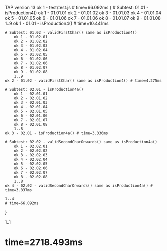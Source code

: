 TAP version 13
ok 1 - test/test.js # time=66.092ms {
    # Subtest: 01.01 - isProduction4()
        ok 1 - 01.01.01
        ok 2 - 01.01.02
        ok 3 - 01.01.03
        ok 4 - 01.01.04
        ok 5 - 01.01.05
        ok 6 - 01.01.06
        ok 7 - 01.01.06
        ok 8 - 01.01.07
        ok 9 - 01.01.08
        1..9
    ok 1 - 01.01 - isProduction4() # time=10.441ms
    
    # Subtest: 01.02 - validFirstChar() same as isProduction4()
        ok 1 - 01.02.01
        ok 2 - 01.02.02
        ok 3 - 01.02.03
        ok 4 - 01.02.04
        ok 5 - 01.02.05
        ok 6 - 01.02.06
        ok 7 - 01.02.06
        ok 8 - 01.02.07
        ok 9 - 01.02.08
        1..9
    ok 2 - 01.02 - validFirstChar() same as isProduction4() # time=4.275ms
    
    # Subtest: 02.01 - isProduction4a()
        ok 1 - 02.01.01
        ok 2 - 02.01.02
        ok 3 - 02.01.03
        ok 4 - 02.01.04
        ok 5 - 02.01.05
        ok 6 - 02.01.06
        ok 7 - 02.01.07
        ok 8 - 02.01.08
        1..8
    ok 3 - 02.01 - isProduction4a() # time=3.336ms
    
    # Subtest: 02.02 - validSecondCharOnwards() same as isProduction4a()
        ok 1 - 02.02.01
        ok 2 - 02.02.02
        ok 3 - 02.02.03
        ok 4 - 02.02.04
        ok 5 - 02.02.05
        ok 6 - 02.02.06
        ok 7 - 02.02.07
        ok 8 - 02.02.08
        1..8
    ok 4 - 02.02 - validSecondCharOnwards() same as isProduction4a() # time=3.837ms
    
    1..4
    # time=66.092ms
}

1..1
# time=2718.493ms
